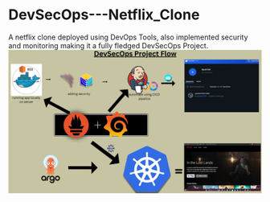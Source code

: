 # DevSecOps---Netflix_Clone
A netflix clone deployed using DevOps Tools, also implemented security and monitoring making it a fully fledged DevSecOps Project.
![Picture](public/assets/Netflix_clone_workflow.jpg)

